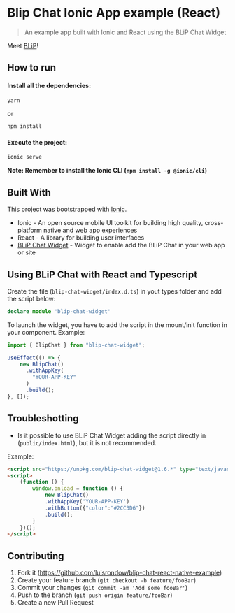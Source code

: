 # Blip Chat Ionic App example (React)
> An example app built with Ionic and React using the BLiP Chat Widget

Meet [BLiP](http://blip.ai)!

## How to run

#### Install all the dependencies:

```sh
yarn
```

or

```sh
npm install
```

#### Execute the project:

```sh
ionic serve
```

**Note: Remember to install the Ionic CLI (`npm install -g @ionic/cli`)** 

## Built With
This project was bootstrapped with [Ionic](https://ionicframework.com/).

* Ionic - An open source mobile UI toolkit for building high quality, cross-platform native and web app experiences
* React - A library for building user interfaces
* [BLiP Chat Widget](https://www.npmjs.com/package/blip-chat-widget) - Widget to enable add the BLiP Chat in your web app or site

## Using BLiP Chat with React and Typescript

Create the file (`blip-chat-widget/index.d.ts`) in yout types folder and add the script below:
```typescript
declare module 'blip-chat-widget'
```

To launch the widget, you have to add the script in the mount/init function in your component.
Example:

```typescript
import { BlipChat } from "blip-chat-widget";

useEffect(() => {
    new BlipChat()
      .withAppKey(
        "YOUR-APP-KEY"
      )
      .build();
}, []);
```

## Troubleshotting

* Is it possible to use BLiP Chat Widget adding the script directly in (`public/index.html`), but it is not recommended.

Example:
```html
<script src="https://unpkg.com/blip-chat-widget@1.6.*" type="text/javascript"></script>
<script>
    (function () {
        window.onload = function () {
            new BlipChat()
            .withAppKey('YOUR-APP-KEY')
            .withButton({"color":"#2CC3D6"})
            .build();
        }
    })();
</script>
```

## Contributing

1. Fork it (<https://github.com/luisrondow/blip-chat-react-native-example>)
2. Create your feature branch (`git checkout -b feature/fooBar`)
3. Commit your changes (`git commit -am 'Add some fooBar'`)
4. Push to the branch (`git push origin feature/fooBar`)
5. Create a new Pull Request